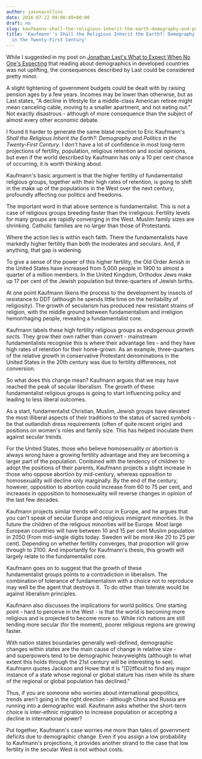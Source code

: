 ```yaml
---
author: jasonacollins
date: 2016-07-22 09:00:09+00:00
draft: no
slug: kaufmanns-shall-the-religious-inherit-the-earth-demography-and-politics-in-the-twenty-first-century
title: 'Kaufmann''s Shall the Religious Inherit the Earth?: Demography and Politics
  in the Twenty-First Century'
---
```


While I suggested in my post on [Jonathan Last's What to Expect When No One's Expecting](https://www.jasoncollins.blog/lasts-what-to-expect-when-no-ones-expecting-americas-coming-demographic-disaster/) that reading about demographics in developed countries was not uplifting, the consequences described by Last could be considered pretty minor.

A slight tightening of government budgets could be dealt with by raising pension ages by a few years. Incomes may be lower than otherwise, but as Last states, "A decline in lifestyle for a middle-class American retiree might mean canceling cable, moving to a smaller apartment, and not eating out." Not exactly disastrous - although of more consequence than the subject of almost every other economic debate.

I found it harder to generate the same blasé reaction to Eric Kaufmann's *Shall the Religious Inherit the Earth?: Demography and Politics in the Twenty-First Century*. I don't have a lot of confidence in most long-term projections of fertility, population, religious retention and social opinions, but even if the world described by Kaufmann has only a 10 per cent chance of occurring, it is worth thinking about.

Kaufmann's basic argument is that the higher fertility of fundamentalist religious groups, together with their high rates of retention, is going to shift in the make up of the populations in the West over the next century, profoundly affecting our politics and freedoms.

The important word in that above sentence is fundamentalist. This is not a case of religious groups breeding faster than the irreligious. Fertility levels for many groups are rapidly converging in the West. Muslim family sizes are shrinking. Catholic families are no larger than those of Protestants.

Where the action lies is within each faith. There the fundamentalists have markedly higher fertility than both the moderates and seculars. And, if anything, that gap is widening.

To give a sense of the power of this higher fertility, the Old Order Amish in the United States have increased from 5,000 people in 1900 to almost a quarter of a million members. In the United Kingdom, Orthodox Jews make up 17 per cent of the Jewish population but three-quarters of Jewish births.

At one point Kaufmann likens the process to the development by insects of resistance to DDT (although he spends little time on the heritability of religiosity). The growth of secularism has produced new resistant strains of religion, with the middle ground between fundamentalism and irreligion hemorrhaging people, revealing a fundamentalist core.

Kaufmann labels these high fertility religious groups as _endogenous growth sects._ They grow their own rather than convert - mainstream fundamentalists recognise this is where their advantage lies - and they have high rates of retention for their home-grown. As an example, three-quarters of the relative growth in conservative Protestant denominations in the United States in the 20th century was due to fertility differences, not conversion.

So what does this change mean? Kaufmann argues that we may have reached the peak of secular liberalism. The growth of these fundamentalist religious groups is going to start influencing policy and leading to less liberal outcomes.

As a start, fundamentalist Christian, Muslim, Jewish groups have elevated the most illiberal aspects of their traditions to the status of sacred symbols - be that outlandish dress requirements (often of quite recent origin) and positions on women's roles and family size. This has helped inoculate them against secular trends.

For the United States, those who believe homosexuality or abortion is always wrong have a growing fertility advantage and they are becoming a larger part of the population. Combined with the tendency of children to adopt the positions of their parents, Kaufmann projects a slight increase in those who oppose abortion by mid-century, whereas opposition to homosexuality will decline only marginally. By the end of the century, however, opposition to abortion could increase from 60 to 75 per cent, and increases in opposition to homosexuality will reverse changes in opinion of the last few decades.

Kaufmann projects similar trends will occur in Europe, and he argues that you can't speak of secular Europe and religious immigrant minorities. In the future the children of the religious minorities will be Europe. Most large European countries will have between 10 and 15 per cent Muslim population in 2050 (From mid-single digits today. Sweden will be more like 20 to 25 per cent). Depending on whether fertility converges, that proportion will grow through to 2100. And importantly for Kaufmann's thesis, this growth will largely relate to the fundamentalist core.

Kaufmann goes on to suggest that the growth of these fundamentalist groups points to a contradiction in liberalism. The combination of tolerance of fundamentalism with a choice not to reproduce may well be the agent that destroys it.  To do other than tolerate would be against liberalism principles.

Kaufmann also discusses the implications for world politics. One starting point - hard to perceive in the West - is that the world is becoming more religious and is projected to become more so. While rich nations are still tending more secular (for the moment), poorer religious regions are growing faster.

With nation states boundaries generally well-defined, demographic changes within states are the main cause of change in relative size - and superpowers tend to be demographic heavyweights (although to what extent this holds through the 21st century will be interesting to see). Kaufmann quotes Jackson and Howe that it is "[D]ifficult to find any major instance of a state whose regional or global stature has risen while its share of the regional or global population has declined."

Thus, if you are someone who worries about international geopolitics, trends aren't going in the right direction - although China and Russia are running into a demographic wall. Kaufmann asks whether the short-term choice is inter-ethnic migration to increase population or accepting a decline in international power?

Put together, Kaufmann's case worries me more than tales of government deficits due to demographic change. Even if you assign a low probability to Kaufmann's projections, it provides another strand to the case that low fertility in the secular West is not without costs.
